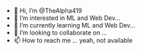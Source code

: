 - 👋 Hi, I’m @TheAlpha419
- 👀 I’m interested in ML and Web Dev... 
- 🌱 I’m currently learning ML and Web Dev...
- 💞️ I’m looking to collaborate on ...
- 📫 How to reach me ... yeah, not available

<!---
TheAlpha419/TheAlpha419 is a ✨ special ✨ repository because its `README.md` (this file) appears on your GitHub profile.
You can click the Preview link to take a look at your changes.
--->
